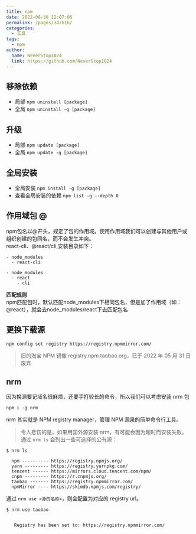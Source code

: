 ```yaml
---
title: npm
date: 2022-08-30 12:07:06
permalink: /pages/347b16/
categories:
  - 工具
tags:
  - npm
author: 
  name: NeverStop1024
  link: https://github.com/NeverStop1024
---
```

## 移除依赖
* 局部 `npm uninstall [package]`
* 全局 `npm uninstall -g [package]`

## 升级
* 局部 `npm update [package]`
* 全局 `npm update -g [package]`

## 全局安装
* 全局安装 `npm install -g [package]`
* 查看全局安装的依赖 `npm list -g --depth 0 `


## 作用域包 @
npm包名以@开头，规定了包的作用域。使用作用域我们可以创建与其他用户或组织创建的包同名，而不会发生冲突。  
react-cli、@react/cli,安装目录如下：
```text
- node_modules
  - react-cli
    
- node_modules
  - react
    - cli
```
**匹配规则**  
npm匹配包时，默认匹配node_modules下相同包名，但是加了作用域（如：@react），就会去node_modules/react下去匹配包名

## 更换下载源
`npm config set registry https://registry.npmmirror.com/`
> 旧的淘宝 NPM 镜像 registry.npm.taobao.org，已于 2022 年 05 月 31 日 废弃

## nrm
因为换源要记域名很麻烦，还要手打较长的命令，所以我们可以考虑安装 nrm 包
```shell
npm i -g nrm
```
nrm 其实就是 NPM registry manager，管理 NPM 源泉的简单命令行工具。
> 令人悲伤的是，如果用国外源安装 nrm，有可能会因为超时而安装失败。
通过 `nrm ls` 会列出一些可选择的公有源：
```shell
$ nrm ls

  npm ---------- https://registry.npmjs.org/
  yarn --------- https://registry.yarnpkg.com/
  tencent ------ https://mirrors.cloud.tencent.com/npm/
  cnpm --------- https://r.cnpmjs.org/
  taobao ------- https://registry.npmmirror.com/
  npmMirror ---- https://skimdb.npmjs.com/registry/
```
通过 `nrm use <源的名称>`，则会配置为对应的 registry url。
```shell
$ nrm use taobao


   Registry has been set to: https://registry.npmmirror.com/

```


